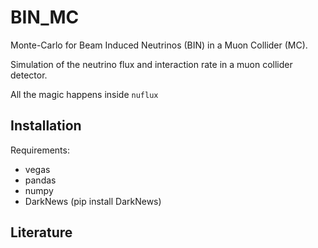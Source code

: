 # BIN_MC

Monte-Carlo for Beam Induced Neutrinos (BIN) in a Muon Collider (MC).

Simulation of the neutrino flux and interaction rate in a muon collider detector.

All the magic happens inside `nuflux`



## Installation

Requirements:
* vegas
* pandas
* numpy
* DarkNews (pip install DarkNews)


## Literature